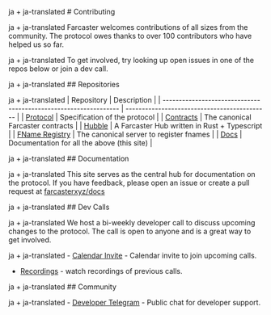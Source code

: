 ja + ja-translated # Contributing

ja + ja-translated Farcaster welcomes contributions of all sizes from the community. The protocol owes thanks to over 100 contributors who have helped us so far.

ja + ja-translated To get involved, try looking up open issues in one of the repos below or join a dev call.

ja + ja-translated ## Repositories

ja + ja-translated | Repository                                                       | Description                                  |
| ---------------------------------------------------------------- | -------------------------------------------- |
| [Protocol](https://github.com/farcasterxyz/protocol)             | Specification of the protocol                |
| [Contracts](https://github.com/farcasterxyz/contracts)           | The canonical Farcaster contracts            |
| [Hubble](https://github.com/farcasterxyz/hub-monorepo)           | A Farcaster Hub written in Rust + Typescript |
| [FName Registry](https://github.com/farcasterxyz/fname-registry) | The canonical server to register fnames      |
| [Docs](https://github.com/farcasterxyz/www)                      | Documentation for all the above (this site)  |

ja + ja-translated ## Documentation

ja + ja-translated This site serves as the central hub for documentation on the protocol. If you have feedback, please open an issue or create a pull request at [farcasterxyz/docs](https://github.com/farcasterxyz/docs)

ja + ja-translated ## Dev Calls

ja + ja-translated We host a bi-weekly developer call to discuss upcoming changes to the protocol. The call is open to anyone and is a great way to get involved.

ja + ja-translated - [Calendar Invite](https://calendar.google.com/calendar/u/0?cid=NjA5ZWM4Y2IwMmZiMWM2ZDYyMTkzNWM1YWNkZTRlNWExN2YxOWQ2NDU3NTA3MjQwMTk3YmJlZGFjYTQ3MjZlOEBncm91cC5jYWxlbmRhci5nb29nbGUuY29t) -
  Calendar invite to join upcoming calls.
- [Recordings](https://www.youtube.com/watch?v=lmGXWP5m1_Y&list=PL0eq1PLf6eUeZnPtyKMS6uN9I5iRIlnvq) - watch recordings
  of previous calls.

ja + ja-translated ## Community

ja + ja-translated - [Developer Telegram](https://t.me/farcasterdevchat) - Public chat for developer support.
